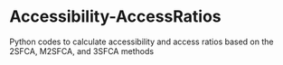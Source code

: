 # Accessibility-AccessRatios
Python codes to calculate accessibility and access ratios based on the 2SFCA, M2SFCA, and 3SFCA methods
